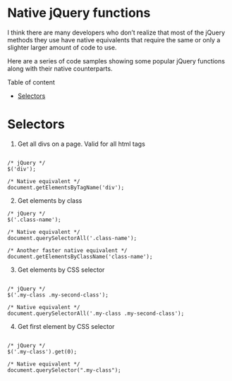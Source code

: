 Native jQuery functions
=======================

I think there are many developers who don’t realize that most of the jQuery methods they use have native equivalents that require the same or only a slighter larger amount of code to use. 

Here are a series of code samples showing some popular jQuery functions along with their native counterparts.

Table of content

* [Selectors](#selectors)

<a name="selectors"></a>
Selectors
=========
1. Get all divs on a page. Valid for all html tags

```

/* jQuery */
$('div');

/* Native equivalent */
document.getElementsByTagName('div');

```
    
2. Get elements by class
```
/* jQuery */
$('.class-name');

/* Native equivalent */
document.querySelectorAll('.class-name');

/* Another faster native equivalent */
document.getElementsByClassName('class-name');

```

3. Get elements by CSS selector
```

/* jQuery */
$('.my-class .my-second-class');

/* Native equivalent */
document.querySelectorAll('.my-class .my-second-class');

```

4. Get first element by CSS selector
```

/* jQuery */
$('.my-class').get(0);

/* Native equivalent */
document.querySelector(".my-class");

```
